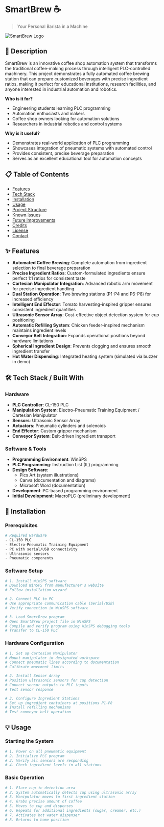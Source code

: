 # SmartBrew ☕
> Your Personal Barista in a Machine

![SmartBrew Logo](https://via.placeholder.com/400x150/2E8B57/FFFFFF?text=SmartBrew+Coffee+Automation)

## 📖 Description

SmartBrew is an innovative coffee shop automation system that transforms the traditional coffee-making process through intelligent PLC-controlled machinery. This project demonstrates a fully automated coffee brewing station that can prepare customized beverages with precise ingredient ratios, making it perfect for educational institutions, research facilities, and anyone interested in industrial automation and robotics.

**Who is it for?**
- Engineering students learning PLC programming
- Automation enthusiasts and makers
- Coffee shop owners looking for automation solutions
- Researchers in industrial robotics and control systems

**Why is it useful?**
- Demonstrates real-world application of PLC programming
- Showcases integration of pneumatic systems with automated control
- Provides consistent, precise beverage preparation
- Serves as an excellent educational tool for automation concepts

## 📋 Table of Contents

- [Features](#-features)
- [Tech Stack](#-tech-stack--built-with)
- [Installation](#-installation)
- [Usage](#-usage)
- [Project Structure](#-project-structure)
- [Known Issues](#-known-issues--limitations)
- [Future Improvements](#-future-improvements)
- [Credits](#-credits--acknowledgements)
- [License](#-license)
- [Contact](#-contact-info)

## ✨ Features

- **Automated Coffee Brewing**: Complete automation from ingredient selection to final beverage preparation
- **Precise Ingredient Ratios**: Custom-formulated ingredients ensure perfect 1:1 ratios for consistent taste
- **Cartesian Manipulator Integration**: Advanced robotic arm movement for precise ingredient handling
- **Dual Station Operation**: Two brewing stations (P1-P4 and P6-P8) for increased efficiency
- **Intelligent End Effector**: Tomato harvesting-inspired gripper ensures consistent ingredient quantities
- **Ultrasonic Sensor Array**: Cost-effective object detection system for cup positioning
- **Automatic Refilling System**: Chicken feeder-inspired mechanism maintains ingredient levels
- **Conveyor Belt Integration**: Expands operational positions beyond hardware limitations
- **Spherical Ingredient Design**: Prevents clogging and ensures smooth ingredient transfer
- **Hot Water Dispensing**: Integrated heating system (simulated via buzzer in demo)

## 🛠 Tech Stack / Built With

### Hardware
- **PLC Controller**: CL-150 PLC
- **Manipulation System**: Electro-Pneumatic Training Equipment / Cartesian Manipulator
- **Sensors**: Ultrasonic Sensor Array
- **Actuators**: Pneumatic cylinders and solenoids
- **End Effector**: Custom gripper mechanism
- **Conveyor System**: Belt-driven ingredient transport

### Software & Tools
- **Programming Environment**: WinSPS
- **PLC Programming**: Instruction List (IL) programming
- **Design Software**: 
  - Pics Art (system illustrations)
  - Canva (documentation and diagrams)
  - Microsoft Word (documentation)
- **Development**: PC-based programming environment
- **Initial Development**: MacroPLC (preliminary development)

## 🚀 Installation

### Prerequisites
```bash
# Required Hardware
- CL-150 PLC
- Electro-Pneumatic Training Equipment
- PC with serial/USB connectivity
- Ultrasonic sensors
- Pneumatic components
```

### Software Setup
```bash
# 1. Install WinSPS software
# Download WinSPS from manufacturer's website
# Follow installation wizard

# 2. Connect PLC to PC
# Use appropriate communication cable (Serial/USB)
# Verify connection in WinSPS software

# 3. Load SmartBrew program
# Open SmartBrew project file in WinSPS
# Compile and verify program using WinSPS debugging tools
# Transfer to CL-150 PLC
```

### Hardware Configuration
```bash
# 1. Set up Cartesian Manipulator
# Mount manipulator in designated workspace
# Connect pneumatic lines according to documentation
# Calibrate movement limits

# 2. Install Sensor Array
# Position ultrasonic sensors for cup detection
# Connect sensor outputs to PLC inputs
# Test sensor response

# 3. Configure Ingredient Stations
# Set up ingredient containers at positions P1-P8
# Install refilling mechanisms
# Test conveyor belt operation
```

## 💡 Usage

### Starting the System
```bash
# 1. Power on all pneumatic equipment
# 2. Initialize PLC program
# 3. Verify all sensors are responding
# 4. Check ingredient levels in all stations
```

### Basic Operation
```bash
# 1. Place cup in detection area
# 2. System automatically detects cup using ultrasonic array
# 3. Manipulator moves to first ingredient station
# 4. Grabs precise amount of coffee
# 5. Moves to cup and dispenses
# 6. Repeats for additional ingredients (sugar, creamer, etc.)
# 7. Activates hot water dispenser
# 8. Returns to home position
```

